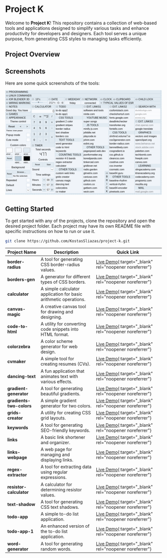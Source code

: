 # Project K

Welcome to **Project K**! This repository contains a collection of web-based tools and applications designed to simplify various tasks and enhance productivity for developers and designers. Each tool serves a unique purpose, from generating CSS styles to managing tasks efficiently.

## Project Overview

## Screenshots

Here are some quick screenshots of the tools:

![Project K Screenshot](screenshots.png)

## Getting Started

To get started with any of the projects, clone the repository and open the desired project folder. Each project may have its own README file with specific instructions on how to run or use it.

```bash
git clone https://github.com/KostasSliazas/project-k.git
```

| Project Name             | Description                                               | Quick Link                  |
|--------------------------|-----------------------------------------------------------|-----------------------------|
| **border-radius**        | A tool for generating CSS border-radius values.          | [Live Demo](https://kostassliazas.github.io/project-k/tools/border-radius){:target="_blank" rel="noopener noreferrer"}             |
| **borders-gen**          | A generator for different types of CSS borders.          | [Live Demo](https://kostassliazas.github.io/project-k/tools/borders-gen){:target="_blank" rel="noopener noreferrer"}             |
| **calculator**           | A simple calculator application for basic arithmetic operations. | [Live Demo](https://kostassliazas.github.io/project-k/tools/calculator){:target="_blank" rel="noopener noreferrer"}         |
| **canvas-magic**         | A creative canvas tool for drawing and designing.        | [Live Demo](https://kostassliazas.github.io/project-k/tools/canvas-magic){:target="_blank" rel="noopener noreferrer"}             |
| **code-to-html**         | A utility for converting code snippets into HTML format. | [Live Demo](https://kostassliazas.github.io/project-k/tools/code-to-html){:target="_blank" rel="noopener noreferrer"}             |
| **colorzebra**           | A color scheme generator for web design.                 | [Live Demo](https://kostassliazas.github.io/project-k/tools/colorzebra){:target="_blank" rel="noopener noreferrer"}           |
| **cvmaker**              | A simple tool for creating resumes (CVs).                | [Live Demo](https://kostassliazas.github.io/project-k/tools/cvmaker){:target="_blank" rel="noopener noreferrer"}              |
| **dancing-text**         | A fun application that animates text with various effects.| [Live Demo](https://kostassliazas.github.io/project-k/tools/dancing-text){:target="_blank" rel="noopener noreferrer"}         |
| **gradient-generator**   | A tool for generating beautiful gradients.                | [Live Demo](https://kostassliazas.github.io/project-k/tools/gradient-generator){:target="_blank" rel="noopener noreferrer"}   |
| **gradients-two-colors** | A simple gradient generator for two colors.              | [Live Demo](https://kostassliazas.github.io/project-k/tools/gradients-two-colors){:target="_blank" rel="noopener noreferrer"} |
| **grids-creator**        | A utility for creating CSS grid layouts.                 | [Live Demo](https://kostassliazas.github.io/project-k/tools/grids-creator){:target="_blank" rel="noopener noreferrer"}        |
| **keywords**             | A tool for generating SEO-friendly keywords.             | [Live Demo](https://kostassliazas.github.io/project-k/tools/keywords){:target="_blank" rel="noopener noreferrer"}             |
| **links**                | A basic link shortener and organizer.                    | [Live Demo](https://kostassliazas.github.io/project-k/tools/links){:target="_blank" rel="noopener noreferrer"}                |
| **links-webpage**        | A web page for managing and displaying links.            | [Live Demo](https://kostassliazas.github.io/project-k/tools/links-webpage){:target="_blank" rel="noopener noreferrer"}        |
| **regex-extractor**      | A tool for extracting data using regular expressions.    | [Live Demo](https://kostassliazas.github.io/project-k/tools/regex-extractor){:target="_blank" rel="noopener noreferrer"}      |
| **resistor-calculator**  | A calculator for determining resistor values.            | [Live Demo](https://kostassliazas.github.io/project-k/tools/resistor-calculator){:target="_blank" rel="noopener noreferrer"}  |
| **text-shadow**          | A tool for generating CSS text shadows.                  | [Live Demo](https://kostassliazas.github.io/project-k/tools/text-shadow){:target="_blank" rel="noopener noreferrer"}          |
| **todo-app**             | A simple to-do list application.                          | [Live Demo](https://kostassliazas.github.io/project-k/tools/todo-app){:target="_blank" rel="noopener noreferrer"}             |
| **todo-app-1**           | An enhanced version of the to-do list application.       | [Live Demo](https://kostassliazas.github.io/project-k/tools/todo-app-1){:target="_blank" rel="noopener noreferrer"}           |
| **word-generator**       | A tool for generating random words.                       | [Live Demo](https://kostassliazas.github.io/project-k/tools/word-generator){:target="_blank" rel="noopener noreferrer"}       |

